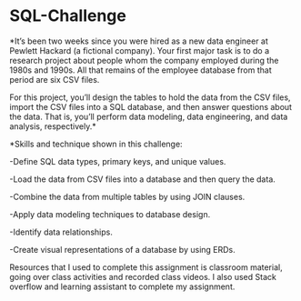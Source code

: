 # SQL-Challenge
*It’s been two weeks since you were hired as a new data engineer at Pewlett Hackard (a fictional company). Your first major task is to do a research project about people whom the company employed during the 1980s and 1990s. All that remains of the employee database from that period are six CSV files.

For this project, you’ll design the tables to hold the data from the CSV files, import the CSV files into a SQL database, and then answer questions about the data. That is, you’ll perform data modeling, data engineering, and data analysis, respectively.*


*Skills and technique shown in this challenge:

-Define SQL data types, primary keys, and unique values.

-Load the data from CSV files into a database and then query the data.

-Combine the data from multiple tables by using JOIN clauses.

-Apply data modeling techniques to database design.

-Identify data relationships.

-Create visual representations of a database by using ERDs.

Resources that I used to complete this assignment is classroom material, going over class activities and recorded class videos. I also used Stack overflow and learning assistant to complete my assignment.

